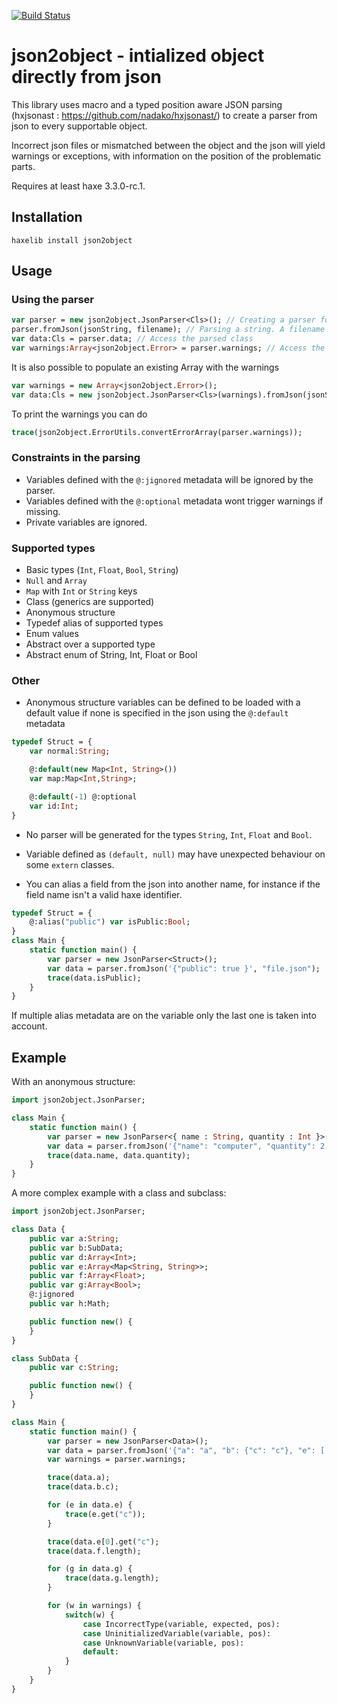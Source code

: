 [![Build Status](https://travis-ci.org/elnabo/json2object.svg?branch=master)](https://travis-ci.org/elnabo/json2object)

# json2object - intialized object directly from json

This library uses macro and a typed position aware JSON parsing (hxjsonast : <https://github.com/nadako/hxjsonast/>) to create a parser from json to every supportable object.

Incorrect json files or mismatched between the object and the json will yield warnings or exceptions, with information on the position of the problematic parts.

Requires at least haxe 3.3.0-rc.1.

## Installation

```
haxelib install json2object
```

## Usage

### Using the parser
```haxe
var parser = new json2object.JsonParser<Cls>(); // Creating a parser for Cls class
parser.fromJson(jsonString, filename); // Parsing a string. A filename is specified for errors management
var data:Cls = parser.data; // Access the parsed class
var warnings:Array<json2object.Error> = parser.warnings; // Access the potential warnings
```

It is also possible to populate an existing Array with the warnings
```haxe
var warnings = new Array<json2object.Error>();
var data:Cls = new json2object.JsonParser<Cls>(warnings).fromJson(jsonString, filename);
```

To print the warnings you can do
```haxe
trace(json2object.ErrorUtils.convertErrorArray(parser.warnings));
```

### Constraints in the parsing

- Variables defined with the `@:jignored` metadata will be ignored by the parser.
- Variables defined with the `@:optional` metadata wont trigger warnings if missing.
- Private variables are ignored.

### Supported types

- Basic types (`Int`, `Float`, `Bool`, `String`)
- `Null` and `Array`
- `Map` with `Int` or `String` keys
- Class (generics are supported)
- Anonymous structure
- Typedef alias of supported types
- Enum values
- Abstract over a supported type
- Abstract enum of String, Int, Float or Bool

### Other

- Anonymous structure variables can be defined to be loaded with a default value if none is specified in the json using the `@:default` metadata
```haxe
typedef Struct = {
	var normal:String;

	@:default(new Map<Int, String>())
	var map:Map<Int,String>;

	@:default(-1) @:optional
	var id:Int;
}
```

- No parser will be generated for the types `String`, `Int`, `Float` and `Bool`.

- Variable defined as `(default, null)` may have unexpected behaviour on some `extern` classes.

- You can alias a field from the json into another name, for instance if the field name isn't a valid haxe identifier.
```haxe
typedef Struct = {
	@:alias("public") var isPublic:Bool;
}
class Main {
	static function main() {
		var parser = new JsonParser<Struct>();
		var data = parser.fromJson('{"public": true }', "file.json");
		trace(data.isPublic);
	}
}
```
If multiple alias metadata are on the variable only the last one is taken into account.

## Example

With an anonymous structure:
```haxe
import json2object.JsonParser;

class Main {
	static function main() {
		var parser = new JsonParser<{ name : String, quantity : Int }>();
		var data = parser.fromJson('{"name": "computer", "quantity": 2 }', "file.json");
		trace(data.name, data.quantity);
	}
}
```

A more complex example with a class and subclass:
```haxe
import json2object.JsonParser;

class Data {
	public var a:String;
	public var b:SubData;
	public var d:Array<Int>;
	public var e:Array<Map<String, String>>;
	public var f:Array<Float>;
	public var g:Array<Bool>;
	@:jignored
	public var h:Math;

	public function new() {
	}
}

class SubData {
	public var c:String;

	public function new() {
	}
}

class Main {
	static function main() {
		var parser = new JsonParser<Data>();
		var data = parser.fromJson('{"a": "a", "b": {"c": "c"}, "e": [ { "c": "1" }, { "c": "2" } ], "f": [], "g": [ true ] }', "file.json");
		var warnings = parser.warnings;

		trace(data.a);
		trace(data.b.c);

		for (e in data.e) {
			trace(e.get("c"));
		}

		trace(data.e[0].get("c");
		trace(data.f.length);

		for (g in data.g) {
			trace(data.g.length);
		}

		for (w in warnings) {
			switch(w) {
				case IncorrectType(variable, expected, pos):
				case UninitializedVariable(variable, pos):
				case UnknownVariable(variable, pos):
				default:
			}
		}
	}
}
```
